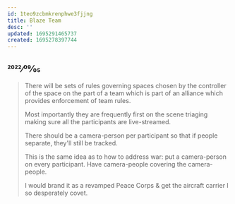 ```yaml
---
id: 1teo9zcbmkrenphwe3fjjng
title: Blaze Team
desc: ''
updated: 1695291465737
created: 1695278397744
---
```

## 2022⁄09⁄05

> There will be sets of rules governing spaces chosen by the controller of the space on the part of a team which is part of an alliance which provides enforcement of team rules.
>
> Most importantly they are frequently first on the scene triaging making sure all the participants are live-streamed.
>
> There should be a camera-person per participant so that if people separate, they'll still be tracked.
>
> This is the same idea as to how to address war: put a camera-person on every participant. Have camera-people covering the camera-people.
>
> I would brand it as a revamped Peace Corps & get the aircraft carrier I so desperately covet.
